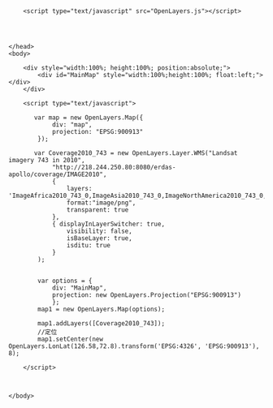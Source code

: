 
     
     
     
<!DOCTYPE html PUBLIC "-//W3C//DTD XHTML 1.0 Transitional//EN" "http://www.w3.org/TR/xhtml1/DTD/xhtml1-transitional.dtd">
<html xmlns="http://www.w3.org/1999/xhtml">
    <head>
        <meta http-equiv="Content-Type" content="text/html; charset=utf-8" />
        <meta http-equiv="Access-Control-Allow-Origin" content="*"/>
        <title>GlobeLand30</title>
  
        <script type="text/javascript" src="OpenLayers.js"></script>
        
        


    </head>
    <body>
    	
    	<div style="width:100%; height:100%; position:absolute;">
			<div id="MainMap" style="width:100%;height:100%; float:left;"></div>
        </div>
        
        <script type="text/javascript">
		
		   var map = new OpenLayers.Map({
				div: "map",
				projection: "EPSG:900913"
			});
			
		   var Coverage2010_743 = new OpenLayers.Layer.WMS("Landsat imagery 743 in 2010",
				"http://218.244.250.80:8080/erdas-apollo/coverage/IMAGE2010",
				{
					layers: 'ImageAfrica2010_743_0,ImageAsia2010_743_0,ImageNorthAmerica2010_743_0,ImageSouthAmerica2010_743_0,ImageEurope2010_743_0,ImageAustralia2010_743_0',
					format:"image/png",
					transparent: true
				},
				{ displayInLayerSwitcher: true, 
					visibility: false,
					isBaseLayer: true,
					isditu: true
				}
			);
			
		   
			var options = {
				div: "MainMap",
				projection: new OpenLayers.Projection("EPSG:900913")
				};
			map1 = new OpenLayers.Map(options);
	  
			map1.addLayers([Coverage2010_743]);
			//定位  
			map1.setCenter(new OpenLayers.LonLat(126.58,72.8).transform('EPSG:4326', 'EPSG:900913'), 8);
  
        </script>
        
        
        
    </body>
</html>
